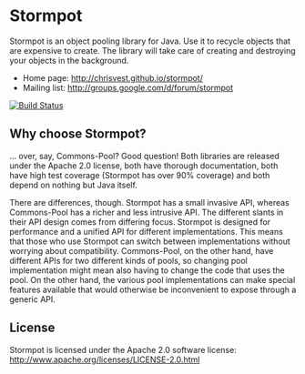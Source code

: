 Stormpot
========

Stormpot is an object pooling library for Java. Use it to recycle objects that
are expensive to create. The library will take care of creating and destroying
your objects in the background.

 * Home page: http://chrisvest.github.io/stormpot/
 * Mailing list: http://groups.google.com/d/forum/stormpot

[![Build Status](https://travis-ci.org/chrisvest/stormpot.png)](https://travis-ci.org/chrisvest/stormpot)

Why choose Stormpot?
--------------------

... over, say, Commons-Pool? Good question! Both libraries are released under
the Apache 2.0 license, both have thorough documentation, both have high test
coverage (Stormpot has over 90% coverage) and both depend on nothing but Java
itself.

There are differences, though. Stormpot has a small invasive API, whereas
Commons-Pool has a richer and less intrusive API. The different slants in their
API design comes from differing focus. Stormpot is designed for performance
and a unified API for different implementations. This means that those who use
Stormpot can switch between implementations without worrying about
compatibility. Commons-Pool, on the other hand, have different APIs for
two different kinds of pools, so changing pool implementation might mean also
having to change the code that uses the pool. On the other hand, the various
pool implementations can make special features available that would otherwise
be inconvenient to expose through a generic API.

License
-------

Stormpot is licensed under the Apache 2.0 software license:
http://www.apache.org/licenses/LICENSE-2.0.html

